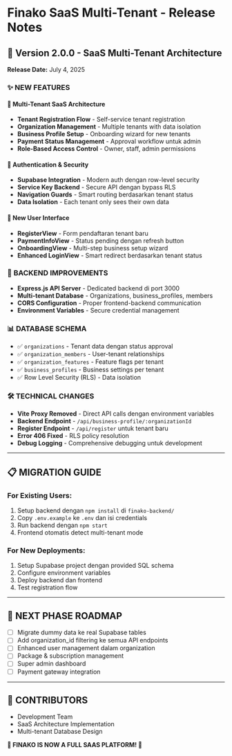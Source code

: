 # Finako SaaS Multi-Tenant - Release Notes

## 🚀 Version 2.0.0 - SaaS Multi-Tenant Architecture
**Release Date:** July 4, 2025

### ✨ NEW FEATURES

#### 🏢 **Multi-Tenant SaaS Architecture**
- **Tenant Registration Flow** - Self-service tenant registration
- **Organization Management** - Multiple tenants with data isolation  
- **Business Profile Setup** - Onboarding wizard for new tenants
- **Payment Status Management** - Approval workflow untuk admin
- **Role-Based Access Control** - Owner, staff, admin permissions

#### 🔐 **Authentication & Security**
- **Supabase Integration** - Modern auth dengan row-level security
- **Service Key Backend** - Secure API dengan bypass RLS
- **Navigation Guards** - Smart routing berdasarkan tenant status
- **Data Isolation** - Each tenant only sees their own data

#### 🎨 **New User Interface**
- **RegisterView** - Form pendaftaran tenant baru
- **PaymentInfoView** - Status pending dengan refresh button
- **OnboardingView** - Multi-step business setup wizard
- **Enhanced LoginView** - Smart redirect berdasarkan tenant status

### 🔧 **BACKEND IMPROVEMENTS**
- **Express.js API Server** - Dedicated backend di port 3000
- **Multi-tenant Database** - Organizations, business_profiles, members
- **CORS Configuration** - Proper frontend-backend communication
- **Environment Variables** - Secure credential management

### 📊 **DATABASE SCHEMA**
- ✅ `organizations` - Tenant data dengan status approval
- ✅ `organization_members` - User-tenant relationships
- ✅ `organization_features` - Feature flags per tenant
- ✅ `business_profiles` - Business settings per tenant
- ✅ Row Level Security (RLS) - Data isolation

### 🛠️ **TECHNICAL CHANGES**
- **Vite Proxy Removed** - Direct API calls dengan environment variables
- **Backend Endpoint** - `/api/business-profile/:organizationId`
- **Register Endpoint** - `/api/register` untuk tenant baru
- **Error 406 Fixed** - RLS policy resolution
- **Debug Logging** - Comprehensive debugging untuk development

---

## 📋 **MIGRATION GUIDE**

### For Existing Users:
1. Setup backend dengan `npm install` di `finako-backend/`
2. Copy `.env.example` ke `.env` dan isi credentials
3. Run backend dengan `npm start`
4. Frontend otomatis detect multi-tenant mode

### For New Deployments:
1. Setup Supabase project dengan provided SQL schema
2. Configure environment variables
3. Deploy backend dan frontend
4. Test registration flow

---

## 🎯 **NEXT PHASE ROADMAP**
- [ ] Migrate dummy data ke real Supabase tables
- [ ] Add organization_id filtering ke semua API endpoints  
- [ ] Enhanced user management dalam organization
- [ ] Package & subscription management
- [ ] Super admin dashboard
- [ ] Payment gateway integration

---

## 🤝 **CONTRIBUTORS**
- Development Team
- SaaS Architecture Implementation
- Multi-tenant Database Design

**🎉 FINAKO IS NOW A FULL SAAS PLATFORM! 🎉**
